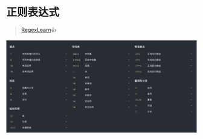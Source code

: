 # 正则表达式

> [RegexLearn](https://regexlearn.com/zh-cn):thumbsup:

![](<.gitbook/assets/image (1) (1) (1) (1).png>)
